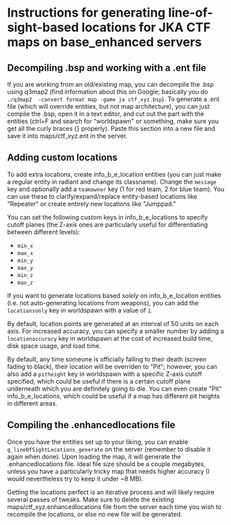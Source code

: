 # Instructions for generating line-of-sight-based locations for JKA CTF maps on base_enhanced servers

## Decompiling .bsp and working with a .ent file

If you are working from an old/existing map, you can decompile the .bsp using q3map2 (find information about this on Google; basically  you do `./q3map2  -convert format map -game ja ctf_xyz.bsp`). To generate a .ent file (which will override entities, but not map architecture), you can just compile the .bsp, open it in a text editor, and cut out the part with the entities (ctrl+F and search for "worldspawn" or something, make sure you get all the curly braces {} properly). Paste this section into a new file and save it into maps/ctf_xyz.ent in the server.

## Adding custom locations

To add extra locations, create info_b_e_location entities (you can just make a regular entity in radiant and change its classname). Change the `message` key and optionally add a `teamowner` key (1 for red team, 2 for blue team). You can use these to clarify/expand/replace entity-based locations like "Repeater" or create entirely new locations like "Jumppad."

You can set the following custom keys in info_b_e_locations to specify cutoff planes (the Z-axis ones are particularly useful for differentiating between different levels):
* `min_x`
* `max_x`
* `min_y`
* `max_y`
* `min_z`
* `max_z`

If you want to generate locations based *solely* on info_b_e_location entities (i.e. not auto-generating locations from weapons), you can add the `locationsonly` key in worldspawn with a value of `1`.

By default, location points are generated at an interval of 50 units on each axis. For increased accuracy, you can specify a smaller number by adding a `locationaccuracy` key in worldspawn at the cost of increased build time, disk space usage, and load time.

By default, any time someone is officially falling to their death (screen fading to black), their location will be overriden to "Pit"; however, you can also add a `pitheight` key in worldspawn with a specific Z-axis cutoff specified, which could be useful if there is a certain cutoff plane underneath which you are definitely going to die. You can even create "Pit" info_b_e_locations, which could be useful if a map has different pit heights in different areas.

## Compiling the .enhancedlocations file

Once you have the entities set up to your liking, you can enable `g_lineOfSightLocations_generate` on the server (remember to disable it again when done). Upon loading the map, it will generate the .enhancedlocations file. Ideal file size should be a couple megabytes, unless you have a particularly tricky map that needs higher accuracy (I would nevertheless try to keep it under ~8 MB).

Getting the locations perfect is an iterative process and will likely require several passes of tweaks. Make sure to delete the existing maps/ctf_xyz.enhancedlocations file from the server each time you wish to recompile the locations, or else no new file will be generated.